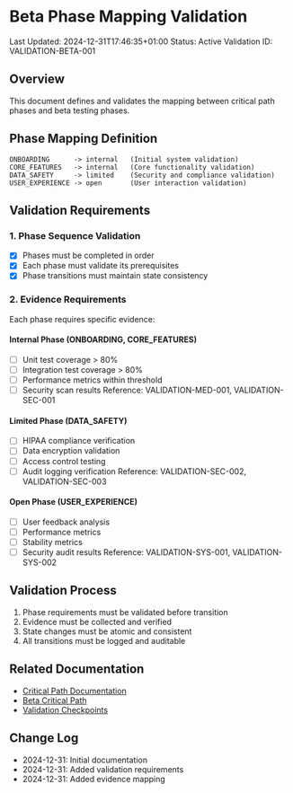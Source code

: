 # Beta Phase Mapping Validation
Last Updated: 2024-12-31T17:46:35+01:00
Status: Active
Validation ID: VALIDATION-BETA-001

## Overview
This document defines and validates the mapping between critical path phases and beta testing phases.

## Phase Mapping Definition
```
ONBOARDING      -> internal   (Initial system validation)
CORE_FEATURES   -> internal   (Core functionality validation)
DATA_SAFETY     -> limited    (Security and compliance validation)
USER_EXPERIENCE -> open       (User interaction validation)
```

## Validation Requirements

### 1. Phase Sequence Validation
- [x] Phases must be completed in order
- [x] Each phase must validate its prerequisites
- [x] Phase transitions must maintain state consistency

### 2. Evidence Requirements
Each phase requires specific evidence:

#### Internal Phase (ONBOARDING, CORE_FEATURES)
- [ ] Unit test coverage > 80%
- [ ] Integration test coverage > 80%
- [ ] Performance metrics within threshold
- [ ] Security scan results
Reference: VALIDATION-MED-001, VALIDATION-SEC-001

#### Limited Phase (DATA_SAFETY)
- [ ] HIPAA compliance verification
- [ ] Data encryption validation
- [ ] Access control testing
- [ ] Audit logging verification
Reference: VALIDATION-SEC-002, VALIDATION-SEC-003

#### Open Phase (USER_EXPERIENCE)
- [ ] User feedback analysis
- [ ] Performance metrics
- [ ] Stability metrics
- [ ] Security audit results
Reference: VALIDATION-SYS-001, VALIDATION-SYS-002

## Validation Process
1. Phase requirements must be validated before transition
2. Evidence must be collected and verified
3. State changes must be atomic and consistent
4. All transitions must be logged and auditable

## Related Documentation
- [Critical Path Documentation](../CRITICAL_PATH.md)
- [Beta Critical Path](../BETA_CRITICAL_PATH.md)
- [Validation Checkpoints](../VALIDATION_CHECKPOINTS.md)

## Change Log
- 2024-12-31: Initial documentation
- 2024-12-31: Added validation requirements
- 2024-12-31: Added evidence mapping
